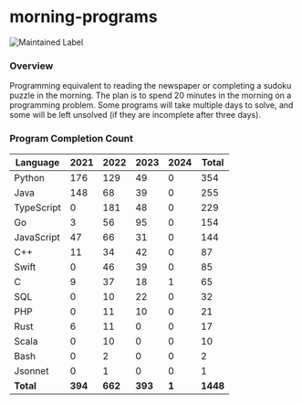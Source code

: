 # morning-programs

![Maintained Label](https://img.shields.io/badge/Maintained-Yes-brightgreen?style=for-the-badge)

### Overview

Programming equivalent to reading the newspaper or completing a sudoku puzzle in the morning.  The plan is to spend 20 
minutes in the morning on a programming problem.  Some programs will take multiple days to solve, and some will be left 
unsolved (if they are incomplete after three days).

### Program Completion Count

| Language   | 2021    | 2022    | 2023    | 2024  | Total    |
|------------|---------|---------|---------|-------|----------|
| Python     | 176     | 129     | 49      | 0     | 354      |
| Java       | 148     | 68      | 39      | 0     | 255      |
| TypeScript | 0       | 181     | 48      | 0     | 229      |
| Go         | 3       | 56      | 95      | 0     | 154      |
| JavaScript | 47      | 66      | 31      | 0     | 144      |
| C++        | 11      | 34      | 42      | 0     | 87       |
| Swift      | 0       | 46      | 39      | 0     | 85       |
| C          | 9       | 37      | 18      | 1     | 65       |
| SQL        | 0       | 10      | 22      | 0     | 32       |
| PHP        | 0       | 11      | 10      | 0     | 21       |
| Rust       | 6       | 11      | 0       | 0     | 17       |
| Scala      | 0       | 10      | 0       | 0     | 10       |
| Bash       | 0       | 2       | 0       | 0     | 2        |
| Jsonnet    | 0       | 1       | 0       | 0     | 1        |
| **Total**  | **394** | **662** | **393** | **1** | **1448** |
